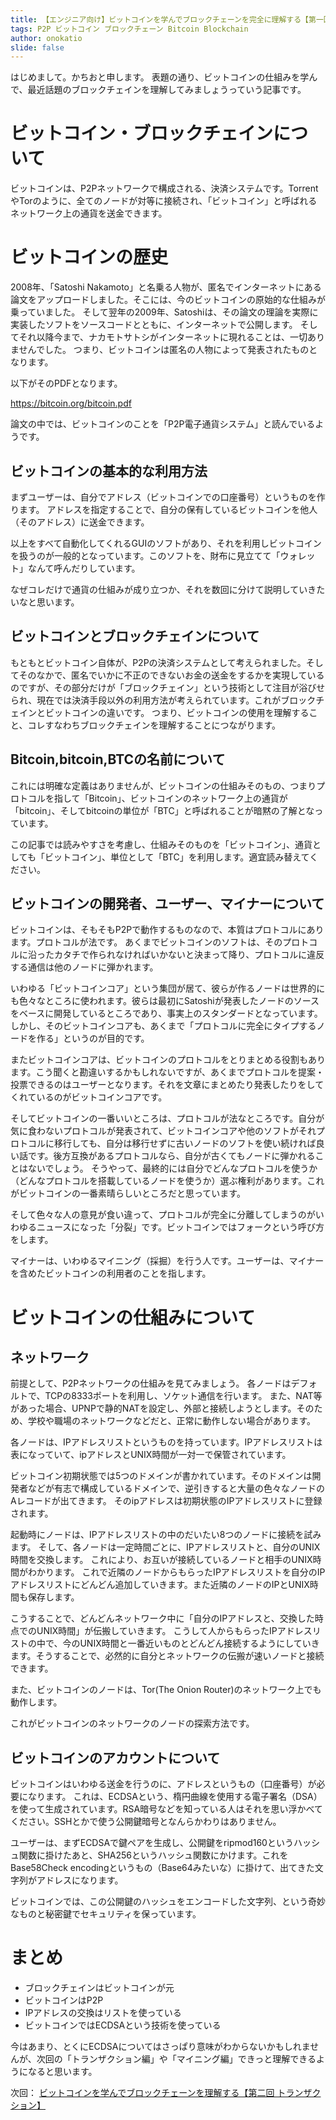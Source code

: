 ```yaml
---
title: 【エンジニア向け】ビットコインを学んでブロックチェーンを完全に理解する【第一回 歴史とネットワーク】
tags: P2P ビットコイン ブロックチェーン Bitcoin Blockchain
author: onokatio
slide: false
---
```

はじめまして。かちおと申します。
表題の通り、ビットコインの仕組みを学んで、最近話題のブロックチェインを理解してみましょうっていう記事です。

# ビットコイン・ブロックチェインについて

ビットコインは、P2Pネットワークで構成される、決済システムです。TorrentやTorのように、全てのノードが対等に接続され、「ビットコイン」と呼ばれるネットワーク上の通貨を送金できます。

# ビットコインの歴史

2008年、「Satoshi Nakamoto」と名乗る人物が、匿名でインターネットにある論文をアップロードしました。そこには、今のビットコインの原始的な仕組みが乗っていました。
そして翌年の2009年、Satoshiは、その論文の理論を実際に実装したソフトをソースコードとともに、インターネットで公開します。
そしてそれ以降今まで、ナカモトサトシがインターネットに現れることは、一切ありませんでした。
つまり、ビットコインは匿名の人物によって発表されたものとなります。

以下がそのPDFとなります。

https://bitcoin.org/bitcoin.pdf

論文の中では、ビットコインのことを「P2P電子通貨システム」と読んでいるようです。

## ビットコインの基本的な利用方法

まずユーザーは、自分でアドレス（ビットコインでの口座番号）というものを作ります。
アドレスを指定することで、自分の保有しているビットコインを他人（そのアドレス）に送金できます。

以上をすべて自動化してくれるGUIのソフトがあり、それを利用しビットコインを扱うのが一般的となっています。このソフトを、財布に見立てて「ウォレット」なんて呼んだりしています。

なぜコレだけで通貨の仕組みが成り立つか、それを数回に分けて説明していきたいなと思います。

## ビットコインとブロックチェインについて

もともとビットコイン自体が、P2Pの決済システムとして考えられました。そしてそのなかで、匿名でいかに不正のできないお金の送金をするかを実現しているのですが、その部分だけが「ブロックチェイン」という技術として注目が浴びせられ、現在では決済手段以外の利用方法が考えられています。これがブロックチェインとビットコインの違いです。
つまり、ビットコインの使用を理解すること、コレすなわちブロックチェインを理解することにつながります。

## Bitcoin,bitcoin,BTCの名前について

これには明確な定義はありませんが、ビットコインの仕組みそのもの、つまりプロトコルを指して「Bitcoin」、ビットコインのネットワーク上の通貨が「bitcoin」、そしてbitcoinの単位が「BTC」と呼ばれることが暗黙の了解となっています。

この記事では読みやすさを考慮し、仕組みそのものを「ビットコイン」、通貨としても「ビットコイン」、単位として「BTC」を利用します。適宜読み替えてください。

## ビットコインの開発者、ユーザー、マイナーについて

ビットコインは、そもそもP2Pで動作するものなので、本質はプロトコルにあります。プロトコルが法です。
あくまでビットコインのソフトは、そのプロトコルに沿ったカタチで作られなければいかないと決まって降り、プロトコルに違反する通信は他のノードに弾かれます。

いわゆる「ビットコインコア」という集団が居て、彼らが作るノードは世界的にも色々なところに使われます。彼らは最初にSatoshiが発表したノードのソースをベースに開発しているところであり、事実上のスタンダードとなっています。しかし、そのビットコインコアも、あくまで「プロトコルに完全にタイプするノードを作る」というのが目的です。

またビットコインコアは、ビットコインのプロトコルをとりまとめる役割もあります。こう聞くと勘違いするかもしれないですが、あくまでプロトコルを提案・投票できるのはユーザーとなります。それを文章にまとめたり発表したりをしてくれているのがビットコインコアです。

そしてビットコインの一番いいところは、プロトコルが法なところです。自分が気に食わないプロトコルが発表されて、ビットコインコアや他のソフトがそれプロトコルに移行しても、自分は移行せずに古いノードのソフトを使い続ければ良い話です。後方互換があるプロトコルなら、自分が古くてもノードに弾かれることはないでしょう。
そうやって、最終的には自分でどんなプロトコルを使うか（どんなプロトコルを搭載しているノードを使うか）選ぶ権利があります。これがビットコインの一番素晴らしいところだと思っています。

そして色々な人の意見が食い違って、プロトコルが完全に分離してしまうのがいわゆるニュースになった「分裂」です。ビットコインではフォークという呼び方をします。

マイナーは、いわゆるマイニング（採掘）を行う人です。ユーザーは、マイナーを含めたビットコインの利用者のことを指します。

# ビットコインの仕組みについて

## ネットワーク

前提として、P2Pネットワークの仕組みを見てみましょう。
各ノードはデフォルトで、TCPの8333ポートを利用し、ソケット通信を行います。
また、NAT等があった場合、UPNPで静的NATを設定し、外部と接続しようとします。そのため、学校や職場のネットワークなどだと、正常に動作しない場合があります。

各ノードは、IPアドレスリストというものを持っています。IPアドレスリストは表になっていて、ipアドレスとUNIX時間が一対一で保管されています。

ビットコイン初期状態では5つのドメインが書かれています。そのドメインは開発者などが有志で構成しているドメインで、逆引きすると大量の色々なノードのAレコードが出てきます。
そのipアドレスは初期状態のIPアドレスリストに登録されます。

起動時にノードは、IPアドレスリストの中のだいたい8つのノードに接続を試みます。
そして、各ノードは一定時間ごとに、IPアドレスリストと、自分のUNIX時間を交換します。
これにより、お互いが接続しているノードと相手のUNIX時間がわかります。
これで近隣のノードからもらったIPアドレスリストを自分のIPアドレスリストにどんどん追加していきます。また近隣のノードのIPとUNIX時間も保存します。

こうすることで、どんどんネットワーク中に「自分のIPアドレスと、交換した時点でのUNIX時間」が伝搬していきます。
こうして人からもらったIPアドレスリストの中で、今のUNIX時間と一番近いものとどんどん接続するようにしていきます。そうすることで、必然的に自分とネットワークの伝搬が速いノードと接続できます。

また、ビットコインのノードは、Tor(The Onion Router)のネットワーク上でも動作します。

これがビットコインのネットワークのノードの探索方法です。

## ビットコインのアカウントについて

ビットコインはいわゆる送金を行うのに、アドレスというもの（口座番号）が必要になります。
これは、ECDSAという、楕円曲線を使用する電子署名（DSA）を使って生成されています。RSA暗号などを知っている人はそれを思い浮かべてください。SSHとかで使う公開鍵暗号となんらかわりはありません。

ユーザーは、まずECDSAで鍵ペアを生成し、公開鍵をripmod160というハッシュ関数に掛けたあと、SHA256というハッシュ関数にかけます。これをBase58Check encodingというもの（Base64みたいな）に掛けて、出てきた文字列がアドレスになります。

ビットコインでは、この公開鍵のハッシュをエンコードした文字列、という奇妙なものと秘密鍵でセキュリティを保っています。

# まとめ

- ブロックチェインはビットコインが元
- ビットコインはP2P
- IPアドレスの交換はリストを使っている
- ビットコインではECDSAという技術を使っている

今はあまり、とくにECDSAについてはさっぱり意味がわからないかもしれませんが、次回の「トランザクション編」や「マイニング編」できっと理解できるようになると思います。

次回： [ビットコインを学んでブロックチェーンを理解する【第二回 トランザクション】](https://qiita.com/onokatio/items/432356feef4d6f1aa8dd)

